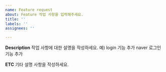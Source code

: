 ```yaml
---
name: Feature request
about: Feature 작업 사항을 입력해주세요.
title: ''
labels: ''
assignees: ''

---
```


**Description**
작업 사항에 대한 설명을 작성하세요. 예) login 기능 추가 naver 로그인 기능 추가

**ETC**
기타 설명 사항을 작성하세요.
